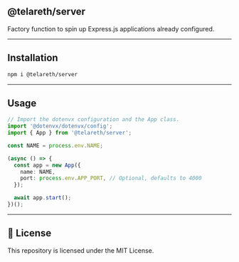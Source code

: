 ## @telareth/server

Factory function to spin up Express.js applications already configured.

---

## Installation

```bash
npm i @telareth/server
```

---

## Usage

```typescript
// Import the dotenvx configuration and the App class.
import '@dotenvx/dotenvx/config';
import { App } from '@telareth/server';

const NAME = process.env.NAME;

(async () => {
  const app = new App({
    name: NAME,
    port: process.env.APP_PORT, // Optional, defaults to 4000
  });

  await app.start();
})();
```

---

## 📄 License

This repository is licensed under the MIT License.

